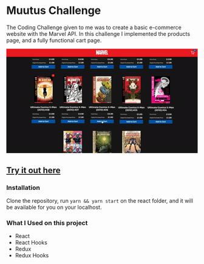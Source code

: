 # Muutus Challenge

The Coding Challenge given to me was to create a basic e-commerce website with the Marvel API. In this challenge I implemented the products page, and a fully functional cart page.

<p align="center">
  <img src="./demo.gif">
</p>

## [Try it out here](https://mutuus-challenge.web.app/ "Homepage")

### Installation

Clone the repository, run `yarn && yarn start` on the react folder, and it will be available for you on your localhost.

### What I Used on this project

- React
- React Hooks
- Redux
- Redux Hooks
